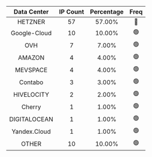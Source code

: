 | Data Center | IP Count | Percentage | Freq |
|:------------:|:--------:|:-----------:|:-----:|
| HETZNER | 57 | 57.00% | 🔴 |
| Google-Cloud | 10 | 10.00% | 🟢 |
| OVH | 7 | 7.00% | 🟢 |
| AMAZON | 4 | 4.00% | 🟢 |
| MEVSPACE | 4 | 4.00% | 🟢 |
| Contabo | 3 | 3.00% | 🟢 |
| HIVELOCITY | 2 | 2.00% | 🟢 |
| Cherry | 1 | 1.00% | 🟢 |
| DIGITALOCEAN | 1 | 1.00% | 🟢 |
| Yandex.Cloud | 1 | 1.00% | 🟢 |
| OTHER | 10 | 10.00% | 🟢 |